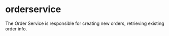 # orderservice
The Order Service is responsible for creating new orders, retrieving existing order info.
